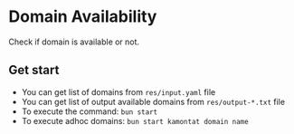 # Domain Availability

Check if domain is available or not.

## Get start

- You can get list of domains from `res/input.yaml` file
- You can get list of output available domains from `res/output-*.txt` file
- To execute the command: `bun start`
- To execute adhoc domains: `bun start kamontat domain name`


